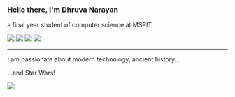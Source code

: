 ### Hello there, I'm Dhruva Narayan
a final year student of computer science at MSRIT

<a href = "https://www.linkedin.com/in/dhruva-narayan-482a70195/"><img src="https://img.icons8.com/nolan/40/linkedin.png"/></a>
<a href = "https://www.goodreads.com/user/show/85692764-dhruva-hiremagalur-narayan"><img src="https://img.icons8.com/nolan/40/goodreads.png"/></a>
<a href = "https://www.facebook.com/dhruva.narayan.1232"><img src="https://img.icons8.com/nolan/40/facebook-new.png"/></a>
<a href = "https://dhruvix7.blogspot.com/"><img src="https://img.icons8.com/nolan/40/blogger.png"/></a>

---
I am passionate about modern technology, ancient history...

...and Star Wars!

<img src="https://media.tenor.com/images/ad5d99fcd639c0b431a08f9ecf11de8f/tenor.gif" />
